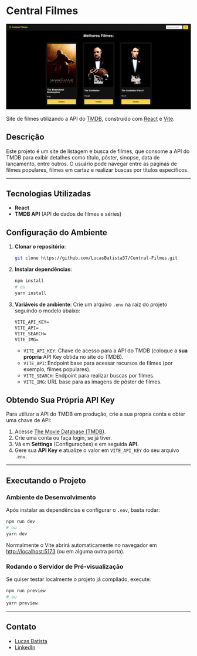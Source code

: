 # Central Filmes

![Central Filmes]( src/assets/Central_Filmes.png )

Site de filmes utilizando a API do [TMDB](https://www.themoviedb.org/), construído com [React](https://reactjs.org/) e [Vite](https://vitejs.dev/).

## Descrição

Este projeto é um site de listagem e busca de filmes, que consome a API do TMDB para exibir detalhes como título, pôster, sinopse, data de lançamento, entre outros. O usuário pode navegar entre as páginas de filmes populares, filmes em cartaz e realizar buscas por títulos específicos.

---

## Tecnologias Utilizadas

-   **React** 
-   **TMDB API** (API de dados de filmes e séries)

## Configuração do Ambiente

1.  **Clonar o repositório**:

    ```bash
    git clone https://github.com/LucasBatista37/Central-Filmes.git
    ```

2.  **Instalar dependências**:

    ```bash
    npm install
    # ou
    yarn install
    ```

3.  **Variáveis de ambiente**:
    Crie um arquivo `.env` na raiz do projeto seguindo o modelo abaixo:

    ```plaintext
    VITE_API_KEY=
    VITE_API=
    VITE_SEARCH=
    VITE_IMG=
    ```

    -   `VITE_API_KEY`: Chave de acesso para a API do TMDB (coloque a **sua própria** API Key obtida no site do TMDB).
    -   `VITE_API`: Endpoint base para acessar recursos de filmes (por exemplo, filmes populares).
    -   `VITE_SEARCH`: Endpoint para realizar buscas por filmes.
    -   `VITE_IMG`: URL base para as imagens de pôster de filmes.

## Obtendo Sua Própria API Key

Para utilizar a API do TMDB em produção, crie a sua própria conta e obter uma chave de API:

1.  Acesse [The Movie Database (TMDB)](https://www.themoviedb.org/).
2.  Crie uma conta ou faça login, se já tiver.
3.  Vá em **Settings** (Configurações) e em seguida **API**.
4.  Gere sua **API Key** e atualize o valor em `VITE_API_KEY` do seu arquivo `.env`.

---

## Executando o Projeto

### Ambiente de Desenvolvimento

Após instalar as dependências e configurar o `.env`, basta rodar:

```bash
npm run dev
# ou
yarn dev
```

Normalmente o Vite abrirá automaticamente no navegador em [http://localhost:5173](/) (ou em alguma outra porta).

### Rodando o Servidor de Pré-visualização

Se quiser testar localmente o projeto já compilado, execute:

```bash
npm run preview
# ou
yarn preview
```
---

## Contato

-   [Lucas Batista](https://github.com/LucasBatista37)
-   [LinkedIn](https://www.linkedin.com/in/lucas-batista-004212263)